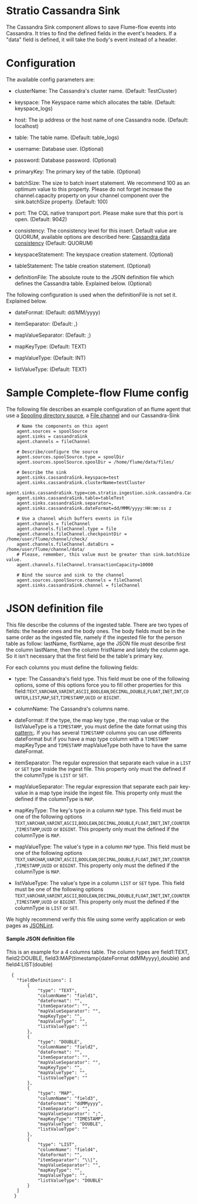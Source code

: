 Stratio Cassandra Sink
=======================

The Cassandra Sink component allows to save Flume-flow events into Cassandra.
It tries to find the defined fields in the event's headers. If a "data" field is defined, it will take the body's event instead of a header.

Configuration
=============

The available config parameters are:

- clusterName: The Cassandra's cluster name. (Default: TestCluster)

- keyspace: The Keyspace name which allocates the table. (Default: keyspace_logs)

- host: The ip address or the host name of one Cassandra node. (Default: localhost)

- table: The table name. (Default: table_logs)

- username: Database user. (Optional)

- password: Database password. (Optional)

- primaryKey: The primary key of the table. (Optional)

- batchSize: The size to batch insert statement. We recommend 100 as an optimum value to this property. Please do not forget increase the channel.capacity property on your channel component over the sink.batchSize property. (Default: 100)

- port: The CQL native transport port. Please make sure that this port is open. (Default: 9042)

- consistency: The consistency level for this insert. Default value are QUORUM, available options are described here: [Cassandra data consistency](http://www.datastax.com/documentation/cassandra/2.0/cassandra/dml/dml_config_consistency_c.html) (Default: QUORUM)

- keyspaceStatement: The keyspace creation statement. (Optional)

- tableStatement: The table creation statement. (Optional)

- definitionFile: The absolute route to the JSON definition file which defines the Cassandra table. Explained below. (Optional)

The following configuration is used when the definitionFile is not set it. Explained below.

- dateFormat: (Default: dd/MM/yyyy)

- itemSeparator: (Default: ,)

- mapValueSeparator: (Default: ;)

- mapKeyType: (Default: TEXT)

- mapValueType: (Default: INT)

- listValueType: (Default: TEXT)

Sample Complete-flow Flume config
=================================

The following file describes an example configuration of an flume agent that use a [Spooling directory source](http://flume.apache.org/FlumeUserGuide.html#spooling-directory-source), a [File channel](http://flume.apache.org/FlumeUserGuide.html#file-channel) and our Cassandra-Sink

``` 
    # Name the components on this agent
    agent.sources = spoolSource
    agent.sinks = cassandraSink
    agent.channels = fileChannel

    # Describe/configure the source
    agent.sources.spoolSource.type = spoolDir
    agent.sources.spoolSource.spoolDir = /home/flume/data/files/

    # Describe the sink
    agent.sinks.cassandraSink.keyspace=test
    agent.sinks.cassandraSink.clusterName=testCluster
    agent.sinks.cassandraSink.type=com.stratio.ingestion.sink.cassandra.CassandraSink
    agent.sinks.cassandraSink.table=tableTest
    agent.sinks.cassandraSink.separator=,
    agent.sinks.cassandraSink.dateFormat=dd/MMM/yyyy:HH:mm:ss z

    # Use a channel which buffers events in file
    agent.channels = fileChannel
    agent.channels.fileChannel.type = file
    agent.channels.fileChannel.checkpointDir = /home/user/flume/channel/check/
    agent.channels.fileChannel.dataDirs = /home/user/flume/channel/data/
    # Please, remember, this value must be greater than sink.batchSize value.
    agent.channels.fileChannel.transactionCapacity=10000

    # Bind the source and sink to the channel
    agent.sources.spoolSource.channels = fileChannel
    agent.sinks.cassandraSink.channel = fileChannel

``` 

JSON definition file
====================

This file describe the columns of the ingested table. There are two types of fields: the header ones and the body ones.
The body fields must be in the same order as the ingested file, namely if the ingested file for the person table as follow: lastName, fisrtName, age the JSON file must describe first the column lastName, then the column fristName and lately the column age. So it isn't necessary that the first field be the table's primary key.

For each columns you must define the following fields:

- type: The Cassandra's field type. This field must be one of the following options, some of this options force you to fill other properties for this field:`TEXT`,`VARCHAR`,`VARINT`,`ASCII`,`BOOLEAN`,`DECIMAL`,`DOUBLE`,`FLOAT`,`INET`,`INT`,`COUNTER`,`LIST`,`MAP`,`SET`,`TIMESTAMP`,`UUID` or `BIGINT`.

- columnName: The Cassandra's columns name.

- dateFormat: If the type, the map key type , the map value or the listValueType is a `TIMESTAMP`, you must define the date format using this [pattern:](http://docs.oracle.com/javase/7/docs/api/java/text/SimpleDateFormat.html). If you has several `TIMESTAMP` columns you can use differents dateFormat but if you have a map type column with a `TIMESTAMP` mapKeyType and `TIMESTAMP` mapValueType both have to have the same dateFormat.

- itemSeparator: The regular expression that separate each value in a `LIST` or `SET` type inside the ingest file. This property only must the defined if the columnType is `LIST` or `SET`.

- mapValueSeparator: The regular expression that separate each pair key-value in a map type inside the ingest file. This property only must the defined if the columnType is `MAP`.

- mapKeyType: The key's type in a column `MAP` type. This field must be one of the following options `TEXT`,`VARCHAR`,`VARINT`,`ASCII`,`BOOLEAN`,`DECIMAL`,`DOUBLE`,`FLOAT`,`INET`,`INT`,`COUNTER`,`TIMESTAMP`,`UUID` or `BIGINT`. This property only must the defined if the columnType is `MAP`.

- mapValueType: The value's type in a column `MAP` type. This field must be one of the following options `TEXT`,`VARCHAR`,`VARINT`,`ASCII`,`BOOLEAN`,`DECIMAL`,`DOUBLE`,`FLOAT`,`INET`,`INT`,`COUNTER`,`TIMESTAMP`,`UUID` or `BIGINT`. This property only must the defined if the columnType is `MAP`.

- listValueType: The value's type in a column `LIST` or `SET` type. This field must be one of the following options `TEXT`,`VARCHAR`,`VARINT`,`ASCII`,`BOOLEAN`,`DECIMAL`,`DOUBLE`,`FLOAT`,`INET`,`INT`,`COUNTER`,`TIMESTAMP`,`UUID` or `BIGINT`. This property only must the defined if the columnType is  `LIST` or `SET`.

We highly recommend verify this file using some verify application or web pages as [JSONLint](http://jsonlint.com/).


#### Sample JSON definition file
This is an example for a 4 columns table. The column types are field1:TEXT, field2:DOUBLE, field3:MAP(timestamp{dateFormat ddMMyyyy},double) and field4:LIST(double)
``` 
  {
    "fieldDefinitions": [
        {
            "type": "TEXT",
            "columnName": "field1",
            "dateFormat": "",
            "itemSeparator": "",
            "mapValueSeparator": "",
            "mapKeyType": "",
            "mapValueType": "",
            "listValueType": ""
        },
        {
            "type": "DOUBLE",
            "columnName": "field2",
            "dateFormat": "",
            "itemSeparator": "",
            "mapValueSeparator": "",
            "mapKeyType": "",
            "mapValueType": "",
            "listValueType": ""
        },
        {
            "type": "MAP",
            "columnName": "field3",
            "dateFormat": "ddMMyyyy",
            "itemSeparator": "",
            "mapValueSeparator": ";",
            "mapKeyType": "TIMESTAMP",
            "mapValueType": "DOUBLE",
            "listValueType": ""
        },
        {
            "type": "LIST",
            "columnName": "field4",
            "dateFormat": "",
            "itemSeparator": "\\|",
            "mapValueSeparator": "",
            "mapKeyType": "",
            "mapValueType": "",
            "listValueType": "DOUBLE"
        }
    ]
   }
``` 
